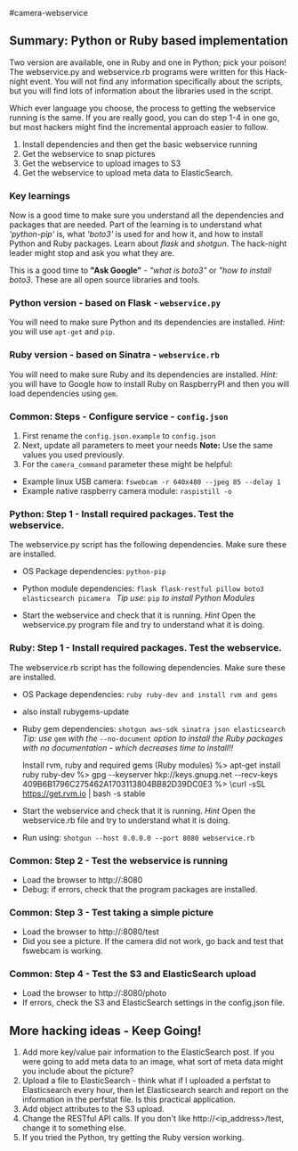 #camera-webservice

## Summary: Python or Ruby based implementation
Two version are available, one in Ruby and one in Python; pick your poison! The webservice.py and webservice.rb programs were written for this Hack-night event.  You will not find any information specifically about the scripts, but you will find lots of information about the libraries used in the script.  

Which ever language you choose, the process to getting the webservice running is the same.  If you are really good, you can do step 1-4 in one go, but most hackers might find the incremental approach easier to follow.  

1. Install dependencies and then get the basic webservice running
2. Get the webservice to snap pictures
3. Get the webservice to upload images to S3
4. Get the webservice to upload meta data to ElasticSearch.

### Key learnings
Now is a good time to make sure you understand all the dependencies and packages that are needed.  Part of the learning is to understand what *'python-pip'* is, what *'boto3'* is used for and how it, and how to install Python and Ruby packages.  Learn about *flask* and *shotgun*.  The hack-night leader might stop and ask you what they are.

This is a good time to **"Ask Google"** - *"what is boto3"* or *"how to install boto3*.  These are all open source libraries and tools.    

### Python version - based on Flask - `webservice.py` ###
You will need to make sure Python and its dependencies are installed.  *Hint:* you will use `apt-get` and `pip`.

### Ruby version - based on Sinatra - `webservice.rb` ###
You will need to make sure Ruby and its dependencies are installed.  *Hint:* you will have to Google how to install Ruby on RaspberryPI and then you will load dependencies using `gem`.

### Common: Steps - Configure service - `config.json` ###
1. First rename the `config.json.example` to `config.json`
2. Next, update all parameters to meet your needs
**Note:** Use the same values you used previously.  
3. For the `camera_command` parameter these might be helpful:
  * Example linux USB camera: `fswebcam -r 640x480 --jpeg 85 --delay 1`
  * Example native raspberry camera module: `raspistill -o`

### Python: Step 1 - Install required packages.  Test the webservice.
The webservice.py script has the following dependencies. Make sure these are installed.
* OS Package dependencies: `python-pip`
* Python module dependencies: `flask flask-restful pillow boto3 elasticsearch picamera `
*Tip use:* `pip` *to install Python Modules*

* Start the webservice and check that it is running.
*Hint* Open the webservice.py program file and try to understand what it is doing.


### Ruby: Step 1 - Install required packages.  Test the webservice.
The webservice.rb script has the following dependencies. Make sure these are installed.
* OS Package dependencies: `ruby ruby-dev and install rvm and gems`
*    also install rubygems-update
* Ruby gem dependencies: `shotgun aws-sdk sinatra json elasticsearch`
*Tip:  use* `gem` *with the* `--no-document` *option to install the Ruby packages with no documentation - which decreases time to install!!*

    Install rvm, ruby and required gems (Ruby modules)
    %> apt-get install ruby ruby-dev
    %> gpg --keyserver hkp://keys.gnupg.net --recv-keys \
           409B6B1796C275462A1703113804BB82D39DC0E3
    %> \curl -sSL https://get.rvm.io | bash -s stable

* Start the webservice and check that it is running.
*Hint* Open the webservice.rb file and try to understand what it is doing.
* Run using: `shotgun --host 0.0.0.0 --port 8080 webservice.rb`


### Common: Step 2 - Test the webservice is running
* Load the browser to http://<ip address>:8080  
* Debug: if errors, check that the program packages are installed.

### Common: Step 3 - Test taking a simple picture
* Load the browser to http://<ip address>:8080/test
* Did you see a picture.  If the camera did not work, go back and test that fswebcam is working.

### Common: Step 4 - Test the S3 and ElasticSearch upload
* Load the browser to http://<ip address>:8080/photo
* If errors, check the S3 and ElasticSearch settings in the config.json file.


## More hacking ideas - Keep Going!
1. Add more key/value pair information to the ElasticSearch post.  If you were going to add meta data to an image, what sort of meta data might you include about the picture?
2. Upload a file to ElasticSearch - think what if I uploaded a perfstat to Elasticsearch every hour, then let Elasticsearch search and report on the information in the perfstat file.  Is this practical application.
3. Add object attributes to the S3 upload.  
4. Change the RESTful API calls.  If you don't like http://<ip_address>/test, change it to something else.  
5. If you tried the Python, try getting the Ruby version working.
